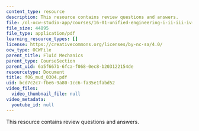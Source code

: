 ```yaml
---
content_type: resource
description: This resource contains review questions and answers.
file: /ol-ocw-studio-app/courses/16-01-unified-engineering-i-ii-iii-iv-fall-2005-spring-2006/bcd7c2c7fbe69a801cc6fa35e1fabd52_f06_mud_0304.pdf
file_size: 44895
file_type: application/pdf
learning_resource_types: []
license: https://creativecommons.org/licenses/by-nc-sa/4.0/
ocw_type: OCWFile
parent_title: Fluid Mechanics
parent_type: CourseSection
parent_uid: 6a5f667b-6fca-f068-0ec8-b203122154de
resourcetype: Document
title: f06_mud_0304.pdf
uid: bcd7c2c7-fbe6-9a80-1cc6-fa35e1fabd52
video_files:
  video_thumbnail_file: null
video_metadata:
  youtube_id: null
---
```

This resource contains review questions and answers.